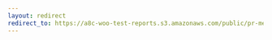 ```yaml
---
layout: redirect
redirect_to: https://a8c-woo-test-reports.s3.amazonaws.com/public/pr-merge/39133/api/index.html
---
```

